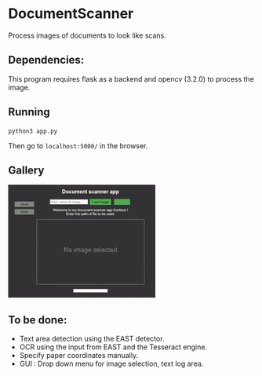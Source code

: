 # DocumentScanner
Process images of documents to look like scans.

## Dependencies:
This program requires flask as a backend and opencv (3.2.0) to process the image.

## Running
```
python3 app.py
```
Then go to ```localhost:5000/``` in the browser.

## Gallery
![alt text](https://github.com/adityapande-1995/DocumentScanner/blob/master/1.gif "text")

## To be done:
* Text area detection using the EAST detector.
* OCR using the input from EAST and the Tesseract engine.
* Specify paper coordinates manually.
* GUI : Drop down menu for image selection, text log area.
